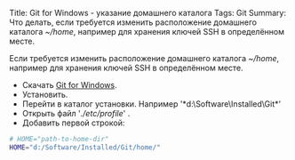 Title: Git for Windows - указание домашнего каталога
Tags: Git
Summary: Что делать, если требуется изменить расположение домашнего каталога *~/home*, например для хранения ключей SSH в определённом месте.

Если требуется изменить расположение домашнего каталога *~/home*, например для хранения ключей SSH в определённом месте.

* Скачать [Git for Windows](https://git-scm.com/downloads).
* Установить.
* Перейти в каталог установки. Например '*d:\Software\Installed\Git\*'
* Открыть файл '*./etc/profile*' .
* Добавить первой строкой:
```bash
# HOME="path-to-home-dir"
HOME="d:/Software/Installed/Git/home/"
```

